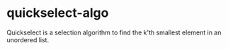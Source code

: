 # quickselect-algo

Quickselect is a selection algorithm to find the k'th smallest element in an unordered list.
